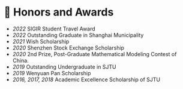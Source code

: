 # 🎊 Honors and Awards
- *2022* SIGIR Student Travel Award
- *2022* Outstanding Graduate in Shanghai Municipality
- *2021* Wish Scholarship
- *2020* Shenzhen Stock Exchange Scholarship
- *2020* 2nd Prize, Post-Graduate Mathematical Modeling Contest of China.
- *2019* Outstanding Undergraduate in SJTU
- *2019* Wenyuan Pan Scholarship
- *2016, 2017, 2018* Academic Excellence Scholarship of SJTU